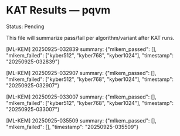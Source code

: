 # KAT Results — pqvm

Status: Pending

This file will summarize pass/fail per algorithm/variant after KAT runs.


[ML-KEM] 20250925-032839 summary: {"mlkem_passed": [], "mlkem_failed": ["kyber512", "kyber768", "kyber1024"], "timestamp": "20250925-032839"}

[ML-KEM] 20250925-032907 summary: {"mlkem_passed": [], "mlkem_failed": ["kyber512", "kyber768", "kyber1024"], "timestamp": "20250925-032907"}

[ML-KEM] 20250925-033007 summary: {"mlkem_passed": [], "mlkem_failed": ["kyber512", "kyber768", "kyber1024"], "timestamp": "20250925-033007"}

[ML-KEM] 20250925-035509 summary: {"mlkem_passed": [], "mlkem_failed": [], "timestamp": "20250925-035509"}
